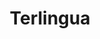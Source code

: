 ---
title: Terlingua
crosslinks:
- GTR2
- EarthPorn
- XVcrosstrek
- SkyPorn
- MarchAgainstTrump
- CemeteryPorn
- texas
- whatisthisthing
- sunset
- Mustang
- geology
---